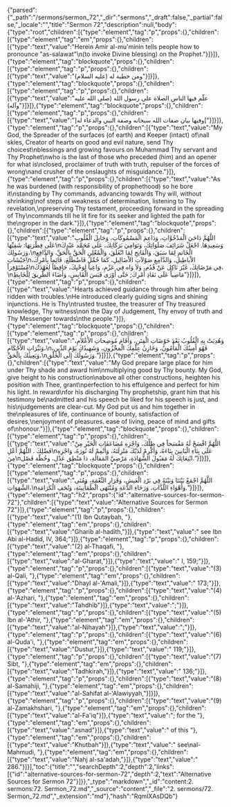 {"parsed":{"_path":"/sermons/sermon_72","_dir":"sermons","_draft":false,"_partial":false,"_locale":"","title":"Sermon 72","description":null,"body":{"type":"root","children":[{"type":"element","tag":"p","props":{},"children":[{"type":"element","tag":"em","props":{},"children":[{"type":"text","value":"Herein Amir al-mu'minin tells people how to pronounce \"as-salawat\"\n(to invoke Divine blessing) on the Prophet."}]}]},{"type":"element","tag":"blockquote","props":{},"children":[{"type":"element","tag":"p","props":{},"children":[{"type":"text","value":"ومن خطبة له (عليه السلام)"}]}]},{"type":"element","tag":"blockquote","props":{},"children":[{"type":"element","tag":"p","props":{},"children":[{"type":"text","value":"علّم فيها الناس الصلاة على رسول الله (صلى الله عليه وآله)"}]}]},{"type":"element","tag":"blockquote","props":{},"children":[{"type":"element","tag":"p","props":{},"children":[{"type":"text","value":"]وفيها بيان صفات الله سبحانه وصفة النبي والدعاء له["}]}]},{"type":"element","tag":"p","props":{},"children":[{"type":"text","value":"My God, the Spreader of the surfaces (of earth) and Keeper (intact) of\nall skies, Creator of hearts on good and evil nature, send Thy choicest\nblessings and growing favours on Muhammad Thy servant and Thy Prophet\nwho is the last of those who preceded (him) and an opener for what is\nclosed, proclaimer of truth with truth, repulser of the forces of wrong\nand crusher of the onslaughts of misguidance."}]},{"type":"element","tag":"p","props":{},"children":[{"type":"text","value":"As he was burdened (with responsibility of prophethood) so he bore it\nstanding by Thy commands, advancing towards Thy will, without shrinking\nof steps of weakness of determination, listening to Thy revelation,\npreserving Thy testament, proceeding forward in the spreading of Thy\ncommands till he lit fire for its seeker and lighted the path for the\ngroper in the dark."}]},{"type":"element","tag":"blockquote","props":{},"children":[{"type":"element","tag":"p","props":{},"children":[{"type":"text","value":"اللَّهُمَّ دَاحَيَ الْمَدْحُوَّاتِ، وَدَاعِمَ الْمَسْمُوكَاتِ، وَجَابِلَ الْقُلُوبِ عَلَى فِطْرَتِهَا: شَقِيِّهَا\nوَسَعِيدِهَا. اجْعَلْ شَرَائِفَ صَلَوَاتِكَ، وَنَوَامِيَ بَرَكَاتِكَ، عَلَى مُحَمَّد عَبْدِكَ وَرَسُولِكَ،\nالْخَاتمِ لِمَا سَبَقَ، وَالْفَاتِحِ لِمَا انْغَلَقَ، وَالْمُعْلِنِ الْحَقَّ بِالْحَقِّ، وَالدَّافِعِ جَيْشَاتِ\nالاْباطِيلِ، وَالدَّامِغِ صَوْلاَتِ الاْضَالِيلِ، كَمَا حُمِّلَ فَاضْطَلَعَ، قَائِماً بِأَمْرِكَ، مُسْتَوْفِزاً\nفِي مَرْضَاتِكَ، غَيْرَ نَاكِل عَنْ قُدُم، وَلاَ وَاه فِي عَزْمِ، وَاعِياً لِوَحْيِكَ، حَافِظاً لِعَهْدَكَ،\nمَاضِياً عَلَى نَفَاذِ أَمْرِكَ; حَتَّى أَوْرَى قَبَسَ الْقَابِسِ، وَأَضَاءَ الطَّرِيقَ لِلْخَابِطِ"}]}]},{"type":"element","tag":"p","props":{},"children":[{"type":"text","value":"Hearts achieved guidance through him after being ridden with troubles.\nHe introduced clearly guiding signs and shining injunctions. He is Thy\ntrusted trustee, the treasurer of Thy treasured knowledge, Thy witness\non the Day of Judgement, Thy envoy of truth and Thy Messenger towards\nthe people."}]},{"type":"element","tag":"blockquote","props":{},"children":[{"type":"element","tag":"p","props":{},"children":[{"type":"text","value":"وَهُدِيَتْ بِهِ الْقُلُوبُ بَعْدَ خَوْضَاتِ الْفِتَنِ، وَأَقَامَ مُوضِحاتِ الاْعْلاَمِ، وَنَيِّرَاتِ الاْحْكَامِ،\nفَهُوَ أَمِينُكَ الْمَأْمُونُ، وَخَازِنُ عِلْمِكَ الْمخْزُونِ، وَشَهِيدُكَ يَوْمَ الدِّينِ، وَبَعِيثُكَ بِالْحَقِّ،\nوَرَسُولُكَ إِلَى الْخَلْقِ."}]}]},{"type":"element","tag":"p","props":{},"children":[{"type":"text","value":"My God prepare large place for him under Thy shade and award him\nmultiplying good by Thy bounty. My God, give height to his construction\nabove all other constructions, heighten his position with Thee, grant\nperfection to his effulgence and perfect for him his light. In reward\nfor his discharging Thy prophetship, grant him that his testimony be\nadmitted and his speech be liked for his speech is just, and his\njudgements are clear-cut. My God put us and him together in the\npleasures of life, continuance of bounty, satisfaction of desires,\nenjoyment of pleasures. ease of living, peace of mind and gifts of\nhonour."}]},{"type":"element","tag":"blockquote","props":{},"children":[{"type":"element","tag":"p","props":{},"children":[{"type":"text","value":"اللَّهُمَّ افْسَحْ لَهُ مَفْسَحاً فِي ظِلِّكَ، وَاجْزِهِ مُضَاعَفَاتِ الْخَيْرِ مِنْ فَضْلِكَ . اللَّهُمَّ أَعْلِ\nعَلَى بِنَاءِ الْبَانِينَ بِنَاءَهُ، وَأَكْرِمْ لَدَيْكَ مَنْزِلَتَهُ، وَأَتْمِمْ لَهُ نُورَهُ، وَاجْزِهِ مِنَ\nابْتِعَاثِكَ لَهُ مَقبُولَ الشَّهَادَةِ، مَرْضِيَّ المَقالَةِ، ذا مَنْطِق عَدْل، وخُطّة فَصْل."}]}]},{"type":"element","tag":"blockquote","props":{},"children":[{"type":"element","tag":"p","props":{},"children":[{"type":"text","value":"اللَّهُمَّ اجْمَعْ بَيْنَنَا وَبَيْنَهُ فِي بَرْدِ الْعَيشِ، وَقَرَارِ النِّعْمَةِ، وَمُنَى الشَّهَوَاتِ،\nوَأَهْوَاءِ اللَّذَّاتِ، وَرَخَاءِ الدَّعَةِ وَمُنْتَهَى الْطُمَأْنِينَةِ، وَتُحَفِ الْكَرَامَةِ."}]}]},{"type":"element","tag":"h2","props":{"id":"alternative-sources-for-sermon-72"},"children":[{"type":"text","value":"Alternative Sources for Sermon 72"}]},{"type":"element","tag":"p","props":{},"children":[{"type":"text","value":"(1) Ibn Qutaybah, "},{"type":"element","tag":"em","props":{},"children":[{"type":"text","value":"Gharib al-hadith,"}]},{"type":"text","value":" see Ibn Abi al-Hadid, IV, 364;"}]},{"type":"element","tag":"p","props":{},"children":[{"type":"text","value":"(2) al-Thaqafi, "},{"type":"element","tag":"em","props":{},"children":[{"type":"text","value":"al-Gharat,"}]},{"type":"text","value":" I, 159;"}]},{"type":"element","tag":"p","props":{},"children":[{"type":"text","value":"(3) al-Qali, "},{"type":"element","tag":"em","props":{},"children":[{"type":"text","value":"Dhayl al-'Amali,"}]},{"type":"text","value":" 173;"}]},{"type":"element","tag":"p","props":{},"children":[{"type":"text","value":"(4) al-'Azhari, "},{"type":"element","tag":"em","props":{},"children":[{"type":"text","value":"Tahdhib"}]},{"type":"text","value":";"}]},{"type":"element","tag":"p","props":{},"children":[{"type":"text","value":"(5) Ibn al-'Athir, "},{"type":"element","tag":"em","props":{},"children":[{"type":"text","value":"al-Nihayah"}]},{"type":"text","value":";"}]},{"type":"element","tag":"p","props":{},"children":[{"type":"text","value":"(6) al-Quda'i, "},{"type":"element","tag":"em","props":{},"children":[{"type":"text","value":"Dustur,"}]},{"type":"text","value":" 119;"}]},{"type":"element","tag":"p","props":{},"children":[{"type":"text","value":"(7) Sibt, "},{"type":"element","tag":"em","props":{},"children":[{"type":"text","value":"Tadhkirah,"}]},{"type":"text","value":" 136;"}]},{"type":"element","tag":"p","props":{},"children":[{"type":"text","value":"(8) al-Samahiji, "},{"type":"element","tag":"em","props":{},"children":[{"type":"text","value":"al-Sahifat al-'Alawiyyah,"}]}]},{"type":"element","tag":"p","props":{},"children":[{"type":"text","value":"(9) al-Zamakhshari, "},{"type":"element","tag":"em","props":{},"children":[{"type":"text","value":"al-Fa'iq"}]},{"type":"text","value":"; for the "},{"type":"element","tag":"em","props":{},"children":[{"type":"text","value":"asnad"}]},{"type":"text","value":" of this "},{"type":"element","tag":"em","props":{},"children":[{"type":"text","value":"Khutbah"}]},{"type":"text","value":" see\nal-Mahmudi, "},{"type":"element","tag":"em","props":{},"children":[{"type":"text","value":"Nahj al-sa'adah,"}]},{"type":"text","value":" 286."}]}],"toc":{"title":"","searchDepth":2,"depth":2,"links":[{"id":"alternative-sources-for-sermon-72","depth":2,"text":"Alternative Sources for Sermon 72"}]}},"_type":"markdown","_id":"content:2. sermons:72. Sermon_72.md","_source":"content","_file":"2. sermons/72. Sermon_72.md","_extension":"md"},"hash":"RqmlXAsDQb"}